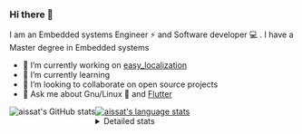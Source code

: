 ### Hi there 👋

I am an Embedded systems Engineer ⚡️ and Software developer 💻 . I have a Master degree in Embedded systems
- 🔭 I’m currently working on [easy_localization](https://pub.dev/packages/easy_localization)
- 🌱 I’m currently learning 
- 👯 I’m looking to collaborate on open source projects
- 💬 Ask me about  Gnu/Linux 🐧 and [Flutter](https://flutter.dev) 

<a href="https://profile-summary-for-github.com/user/aissat">
  <img align="left" height="170px" src="https://github-readme-stats.vercel.app/api?username=aissat&show_icons=true&line_height=27&count_private=true&include_all_commits=true" alt="aissat's GitHub stats"/>
  <img src="https://github-readme-stats.vercel.app/api/top-langs/?username=aissat&hide_langs_below=5&layout=compact" alt="aissat's language stats"/>
</a>

<details>
<summary>Detailed stats</summary>
 

### 🧐 Waka Stats

<!--START_SECTION:waka-->
![Code Time](http://img.shields.io/badge/Code%20Time-4%2C596%20hrs%2036%20mins-blue)

![Profile Views](http://img.shields.io/badge/Profile%20Views-0-blue)

![Lines of code](https://img.shields.io/badge/From%20Hello%20World%20I%27ve%20Written--3%20Million%20lines%20of%20code-blue)

**🐱 My GitHub Data** 

> 🏆 122 Contributions in the Year 2022
 > 
> 📦 46.0 kB Used in GitHub's Storage 
 > 
> 💼 Opted to Hire
 > 
> 📜 161 Public Repositories 
 > 
> 🔑 22 Private Repositories  
 > 
**I'm a Night 🦉** 

```text
🌞 Morning    18 commits     █░░░░░░░░░░░░░░░░░░░░░░░░   4.5% 
🌆 Daytime    87 commits     █████░░░░░░░░░░░░░░░░░░░░   21.75% 
🌃 Evening    141 commits    ████████░░░░░░░░░░░░░░░░░   35.25% 
🌙 Night      154 commits    █████████░░░░░░░░░░░░░░░░   38.5%

```
📅 **I'm Most Productive on Friday** 

```text
Monday       25 commits     █░░░░░░░░░░░░░░░░░░░░░░░░   6.25% 
Tuesday      72 commits     ████░░░░░░░░░░░░░░░░░░░░░   18.0% 
Wednesday    45 commits     ██░░░░░░░░░░░░░░░░░░░░░░░   11.25% 
Thursday     34 commits     ██░░░░░░░░░░░░░░░░░░░░░░░   8.5% 
Friday       80 commits     █████░░░░░░░░░░░░░░░░░░░░   20.0% 
Saturday     66 commits     ████░░░░░░░░░░░░░░░░░░░░░   16.5% 
Sunday       78 commits     █████░░░░░░░░░░░░░░░░░░░░   19.5%

```


📊 **This Week I Spent My Time On** 

```text
⌚︎ Time Zone: Africa/Algiers

💬 Programming Languages: 
Dart                     5 mins              ████████████████████████░   95.89% 
YAML                     0 secs              █░░░░░░░░░░░░░░░░░░░░░░░░   4.11%

🔥 Editors: 
VS Code                  5 mins              █████████████████████████   100.0%

💻 Operating System: 
Linux                    5 mins              █████████████████████████   100.0%

```

**I Mostly Code in Dart** 

```text
Dart                     25 repos            ████████░░░░░░░░░░░░░░░░░   32.89% 
TypeScript               8 repos             ██░░░░░░░░░░░░░░░░░░░░░░░   10.53% 
Shell                    6 repos             ██░░░░░░░░░░░░░░░░░░░░░░░   7.89% 
C++                      6 repos             ██░░░░░░░░░░░░░░░░░░░░░░░   7.89% 
PHP                      5 repos             █░░░░░░░░░░░░░░░░░░░░░░░░   6.58%

```


**Timeline**

![Chart not found](https://raw.githubusercontent.com/aissat/aissat/master/charts/bar_graph.png) 


 Last Updated on 18/10/2022 00:52:13 UTC
<!--END_SECTION:waka-->

</details>
